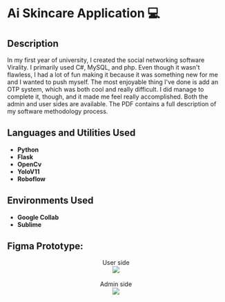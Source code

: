 <h1>Ai Skincare Application 💻</h1>

<h2>Description</h2>
In my first year of university, I created the social networking software Virality. I primarily used C#, MySQL, and php. Even though it wasn't flawless, I had a lot of fun making it because it was something new for me and I wanted to push myself. The most enjoyable thing I've done is add an OTP system, which was both cool and really difficult. I did manage to complete it, though, and it made me feel really accomplished. Both the admin and user sides are available. The PDF contains a full description of my software methodology process.
<br/>


<h2>Languages and Utilities Used</h2>

- <b>Python</b> 
- <b>Flask</b>
- <b>OpenCv</b>
- <b>YoloV11</b>
- <b>Roboflow</b>

<h2>Environments Used </h2>

- <b>Google Collab</b>
- <b>Sublime</b>

<h2>Figma Prototype:</h2>

<p align="center">
User side <br/>
<img src="https://i.imgur.com/8WsmEIr.png"/>
<br />
<br />
Admin side  <br/>
<img src="https://i.imgur.com/XXnGWot.png"/>
<br />
<br />
